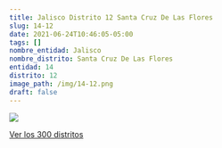 ```yaml
---
title: Jalisco Distrito 12 Santa Cruz De Las Flores
slug: 14-12
date: 2021-06-24T10:46:05-05:00
tags: []
nombre_entidad: Jalisco
nombre_distrito: Santa Cruz De Las Flores
entidad: 14
distrito: 12
image_path: /img/14-12.png
draft: false
---
```


![](/img/14-12.png)

[Ver los 300 distritos](/docs/elecciones-2021)
